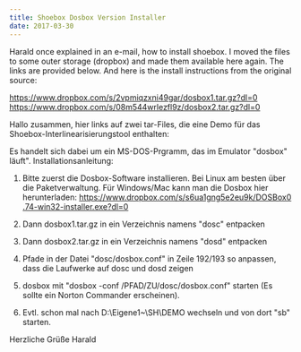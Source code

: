 ```yaml
---
title: Shoebox Dosbox Version Installer
date: 2017-03-30
---
```


Harald once explained in an e-mail, how to install shoebox. 
I moved the files to some outer storage (dropbox) and made them available here again.
The links are provided below. And here is the install instructions from the original source:

https://www.dropbox.com/s/2vpmiqzxni49gar/dosbox1.tar.gz?dl=0
https://www.dropbox.com/s/08m544wrlezfl9z/dosbox2.tar.gz?dl=0

Hallo zusammen,
hier links auf zwei tar-Files, die eine Demo für das Shoebox-Interlinearisierungstool enthalten:

Es handelt sich dabei um ein MS-DOS-Prgramm, das im Emulator "dosbox" läuft".
Installationsanleitung:
1. Bitte zuerst die Dosbox-Software installieren. Bei Linux am besten
über die Paketverwaltung. Für Windows/Mac kann man die Dosbox hier herunterladen: https://www.dropbox.com/s/s6ua1gng5e2eu9k/DOSBox0.74-win32-installer.exe?dl=0

2. Dann dosbox1.tar.gz in ein Verzeichnis namens "dosc" entpacken

3. Dann dosbox2.tar.gz in ein Verzeichnis namens "dosd" entpacken

4. Pfade in der Datei "dosc/dosbox.conf" in Zeile 192/193 so anpassen,
dass die Laufwerke auf dosc und dosd zeigen

5. dosbox mit "dosbox -conf /PFAD/ZU/dosc/dosbox.conf" starten (Es
sollte ein Norton Commander erscheinen).

6. Evtl. schon mal nach D:\Eigene1~\SH\DEMO wechseln und von dort "sb"
starten.

Herzliche Grüße Harald

